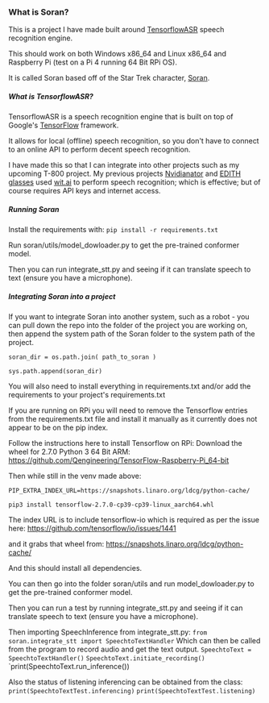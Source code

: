 ### What is Soran?
This is a project I have made built around [TensorflowASR](https://github.com/TensorSpeech/TensorFlowASR) 
speech recognition engine.

This should work on both Windows x86_64 and Linux x86_64 and Raspberry Pi (test on a Pi 4 running 64 Bit RPi OS).

It is called Soran based off of the Star Trek character, [Soran](https://memory-alpha.fandom.com/wiki/Tolian_Soran).

##### What is TensorflowASR?
TensorflowASR is a speech recognition engine that is built on top of Google's [TensorFlow](https://www.tensorflow.org/) 
framework.

It allows for local (offline) speech recognition, so you don't have to connect to an online API to perform decent 
speech recognition.

I have made this so that I can integrate into other projects such as my upcoming T-800 project. My previous projects 
[Nvidianator](https://www.hackster.io/314reactor/the-nvidianator-341f7a) and 
[EDITH glasses](https://www.hackster.io/314reactor/e-d-i-t-h-glasses-5604fa) used 
[wit.ai](https://wit.ai/) to perform speech recognition; which is effective; but of course requires API keys and
internet access.

##### Running Soran
Install the requirements with:
`pip install -r requirements.txt`

Run soran/utils/model_dowloader.py to get the pre-trained conformer model.

Then you can run integrate_stt.py and seeing if it can translate speech to text (ensure you have a microphone).

##### Integrating Soran into a project
If you want to integrate Soran into another system, such as a robot - you can pull down the repo into the folder of
the project you are working on, then append the system path of the Soran folder to the system path of the project.

`soran_dir = os.path.join( path_to_soran )`

`sys.path.append(soran_dir)`

You will also need to install everything in requirements.txt and/or add the requirements to your project's requirements.txt

If you are running on RPi you will need to remove the Tensorflow entries from the requirements.txt file and install
it manually as it currently does not appear to be on the pip index.

Follow the instructions here to install Tensorflow on RPi:
Download the wheel for 2.7.0 Python 3 64 Bit ARM: https://github.com/Qengineering/TensorFlow-Raspberry-Pi_64-bit

Then while still in the venv made above:

`PIP_EXTRA_INDEX_URL=https://snapshots.linaro.org/ldcg/python-cache/`

`pip3 install tensorflow-2.7.0-cp39-cp39-linux_aarch64.whl`

The index URL is to include tensorflow-io which is required as per the issue here: 
https://github.com/tensorflow/io/issues/1441

and it grabs that wheel from: https://snapshots.linaro.org/ldcg/python-cache/

And this should install all dependencies.

You can then go into the folder soran/utils and run model_dowloader.py to get the pre-trained conformer model.

Then you can run a test by running integrate_stt.py and seeing if it can translate speech to text 
(ensure you have a microphone).

Then importing SpeechInference from integrate_stt.py:
`from soran.integrate_stt import SpeechtoTextHandler`
Which can then be called from the program to record audio and get the text output.
`SpeechtoText = SpeechtoTextHandler()`
`SpeechtoText.initiate_recording()`
`print(SpeechtoText.run_inference())

Also the status of listening inferencing can be obtained from the class:
`print(SpeechtoTextTest.inferencing)`
`print(SpeechtoTextTest.listening)`